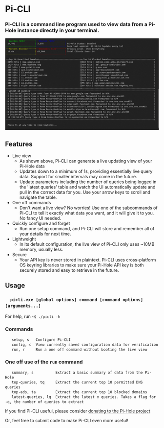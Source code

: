 # Pi-CLI
### Pi-CLI is a command line program used to view data from a Pi-Hole instance directly in your terminal.

![terminal](./img/terminal.png)

## Features

- Live view 
    - As shown above, Pi-CLI can generate a live updating view of your Pi-Hole data
    - Updates down to a minimum of 1s, providing essentially live query data. Support for smaller intervals may come in the future.
    - Update parameters including the number of queries being logged in the 'latest queries' table and watch the UI automatically update and pull in the correct data for you. Use your arrow keys to scroll and navigate the table.
- One off commands
    - Don't want a live view? No worries! Use one of the subcommands of Pi-CLI to tell it exactly what data you want, and it will give it to you. No fancy UI needed.
- Quickly configure and forget
    - Run one setup command, and Pi-CLI will store and remember all of your details for next time.
- Lightweight
    - In its default configuration, the live view of Pi-CLI only uses ~10MB memory, usually less.
- Secure
    - Your API key is never stored in plaintext. Pi-CLI uses cross-platform OS keyring libraries to make sure your Pi-Hole API key is both securely stored and easy to retrieve in the future.
    
## Usage
### `   picli.exe [global options] command [command options] [arguments...]                                                  `
For help, run `~$ ./picli -h`

### Commands
```
   setup, s   Configure Pi-CLI
   config, c  View currently saved configuration data for verification
   run, r     Run a one off command without booting the live view
```

### One off use of the `run` command
```
   summary, s          Extract a basic summary of data from the Pi-Hole
   top-queries, tq     Extract the current top 10 permitted DNS queries
   top-ads, ta         Extract the current top 10 blocked domains
   latest-queries, lq  Extract the latest x queries. Takes a flag for -q, the number of queries to extract
```

If you find Pi-CLI useful, please consider [donating to the Pi-Hole project](https://pi-hole.net/donate/)

Or, feel free to submit code to make Pi-CLI even more useful!